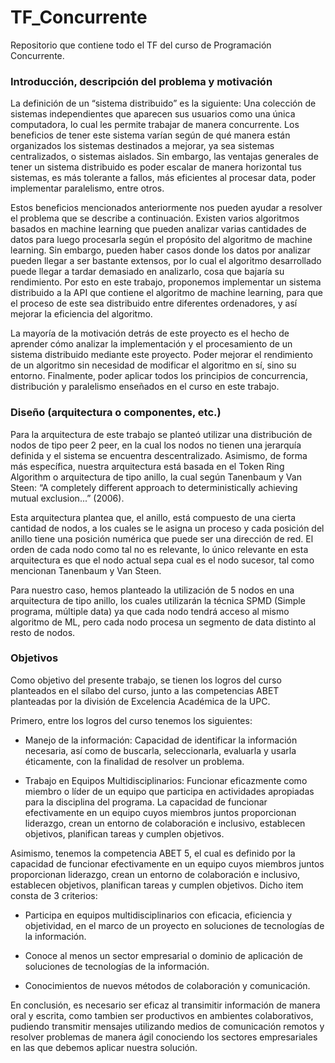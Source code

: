 # TF_Concurrente
Repositorio que contiene todo el TF del curso de Programación Concurrente.

### Introducción, descripción del problema y motivación

La definición de un “sistema distribuido” es la siguiente: Una colección de sistemas independientes que aparecen sus usuarios como una única computadora, lo cual les permite trabajar de manera concurrente. Los beneficios de tener este sistema varían según de qué manera están organizados los sistemas destinados a mejorar, ya sea sistemas centralizados, o sistemas aislados. Sin embargo, las ventajas generales de tener un sistema distribuido es poder escalar de manera horizontal tus sistemas, es más tolerante a fallos, más eficientes al procesar data,  poder implementar paralelismo, entre otros. 

Estos beneficios mencionados anteriormente nos pueden ayudar a resolver el problema que se describe a continuación. Existen varios algoritmos basados en machine learning que pueden analizar varias cantidades de datos para luego procesarla según el propósito del algoritmo de machine learning. Sin embargo, pueden haber casos donde los datos por analizar pueden llegar a ser bastante extensos, por lo cual el algoritmo desarrollado puede llegar a tardar demasiado en analizarlo, cosa que bajaría su rendimiento. Por esto en este trabajo, proponemos implementar un sistema distribuido a la API que contiene el algoritmo de machine learning, para que el proceso de este sea distribuido entre diferentes ordenadores, y así mejorar la eficiencia del algoritmo.

La mayoría de la motivación detrás de este proyecto es el hecho de aprender cómo analizar la implementación y el procesamiento de un sistema distribuido mediante este proyecto. Poder mejorar el rendimiento de un algoritmo sin necesidad de modificar el algoritmo en sí, sino su entorno. Finalmente, poder aplicar todos los principios de concurrencia, distribución y paralelismo enseñados en el curso en este trabajo.


### Diseño (arquitectura o componentes, etc.)

Para la arquitectura de este trabajo se planteó utilizar una distribución de nodos de tipo peer 2 peer, en la cual los nodos no tienen una jerarquía definida y el sistema se encuentra descentralizado. Asimismo, de forma más específica, nuestra arquitectura está basada en el Token Ring Algorithm o arquitectura de tipo anillo, la cual según Tanenbaum y Van Steen: “A completely different approach to deterministically achieving mutual exclusion...” (2006).

Esta arquitectura plantea que, el anillo, está compuesto de una cierta cantidad de nodos, a los cuales se le asigna un proceso y cada posición del anillo tiene una posición numérica que puede ser una dirección de red. El orden de cada nodo como tal no es relevante, lo único relevante en esta arquitectura es que el nodo actual sepa cual es el nodo sucesor, tal como mencionan Tanenbaum y Van Steen.

Para nuestro caso, hemos planteado la utilización de 5 nodos en una arquitectura de tipo anillo, los cuales utilizarán la técnica SPMD (Simple programa, múltiple data) ya que cada nodo tendrá acceso al mismo algoritmo de ML, pero cada nodo procesa un segmento de data distinto al resto de nodos.

### Objetivos

Como objetivo del presente trabajo, se tienen los logros del curso planteados en el sílabo del curso, junto a las competencias ABET planteadas por la división de Excelencia Académica de la UPC.

Primero, entre los logros del curso tenemos los siguientes:

- Manejo de la información: Capacidad de identificar la información necesaria, así como de buscarla, seleccionarla, evaluarla y usarla éticamente, con la finalidad de resolver un problema.

- Trabajo en Equipos Multidisciplinarios: Funcionar eficazmente como miembro o líder de un equipo que participa en actividades apropiadas para la disciplina del programa. La capacidad de funcionar efectivamente en un equipo cuyos miembros juntos proporcionan liderazgo, crean un entorno de colaboración e inclusivo, establecen objetivos, planifican tareas y cumplen objetivos.

Asimismo, tenemos la competencia ABET 5, el cual es definido por la capacidad de funcionar efectivamente en un equipo cuyos miembros juntos proporcionan liderazgo, crean un entorno de colaboración e inclusivo, establecen objetivos, planifican tareas y cumplen objetivos. Dicho item consta de 3 criterios:

- Participa en equipos multidisciplinarios con eficacia, eficiencia y objetividad, en el marco de un  proyecto en soluciones de tecnologías de la información.

- Conoce al menos un sector empresarial o dominio de aplicación de soluciones de tecnologías de la información.

- Conocimientos de nuevos métodos de colaboración y comunicación.

En conclusión, es necesario ser eficaz al transimitir información de manera oral y escrita, como tambien ser productivos en ambientes colaborativos, pudiendo transmitir mensajes utilizando medios de comunicación remotos y resolver problemas de manera ágil conociendo los sectores empresariales en las que debemos aplicar nuestra solución.
